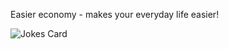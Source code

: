 Easier economy - makes your everyday life easier!

![Jokes Card](https://readme-jokes.vercel.app/api)
